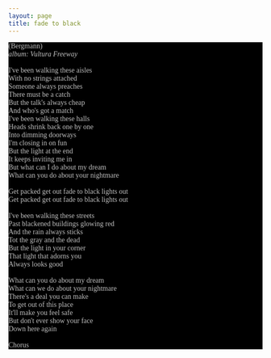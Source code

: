 ```yaml
---
layout: page
title: fade to black
---
```

<span style="font-family: Times; color: #000000" class="Apple-style-span">
<div style="margin: 0px; padding: 0px; color: #8c8c8c; font-family: 'Book Antiqua',Palatino,'Times New Roman',Times,serif; font-size: 1em; background-color: #000000">
<span style="color: #c0c0c0" class="Apple-style-span">(Bergmann)<br />
<i>album: Vultura Freeway</i><br />
<br />
I've been walking these aisles<br />
With no strings attached<br />
Someone always preaches<br />
There must be a catch<br />
But the talk's always cheap<br />
And who's got a match<br />
I've been walking these halls<br />
Heads shrink back one by one<br />
Into dimming doorways<br />
I'm closing in on fun<br />
But the light at the end<br />
It keeps inviting me in<br />
But what can I do about my dream<br />
What can you do about your nightmare<br />
<br />
Get packed get out fade to black lights out<br />
Get packed get out fade to black lights out<br />
<br />
I've been walking these streets<br />
Past blackened buildings glowing red<br />
And the rain always sticks<br />
Tot the gray and the dead<br />
But the light in your corner<br />
That light that adorns you<br />
Always looks good<br />
<br />
What can you do about my dream<br />
What can we do about your nightmare<br />
There's a deal you can make<br />
To get out of this place<br />
It'll make you feel safe<br />
But don't ever show your face<br />
Down here again<br />
<br />
Chorus<br />
</span>
</div>
</span>
